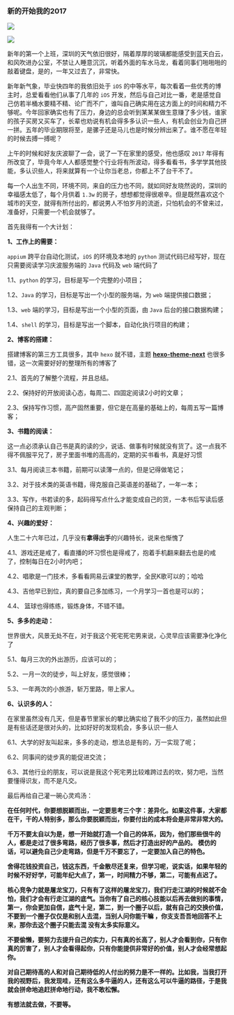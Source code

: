 ### 新的开始我的2017

![](http://7xqhx8.com1.z0.glb.clouddn.com/深圳科兴科学园.JPG) 

![](http://7xqhx8.com1.z0.glb.clouddn.com/房多多.JPG) 



新年的第一个上班，深圳的天气依旧很好，隔着厚厚的玻璃都能感受到蓝天白云，和风吹进办公室，不禁让人睡意沉沉，听着外面的车水马龙，看着同事们啪啪啪的敲着键盘，是的，一年又过去了，非常快。

新年新气象，毕业快四年的我依旧处于 `iOS` 的中等水平，每次看着一些优秀的博主时，总爱看看他们从事了几年的 `iOS` 开发，然后与自己对比一番，老是感觉自己仿若半桶水要精不精、论广而不广，谁叫自己确实用在这方面上的时间和精力不够呢。今年回家确实也有了压力，身边的总会听到某某某做生意赚了多少钱，谁家的孩子买房又买车了，长辈也劝说有机会得多多认识一些人，有机会创业为自己拼一拼。五年的毕业期限将至，是骡子还是马儿也是时候分辨出来了。谁不愿在年轻的时候去搏一搏呢？

上午的时候和好友庆波聊了一会，说了一下在家里的感受，他也感叹 `2017` 年得有所改变了，毕竟今年人人都感觉整个行业将有所波动，得多看看书，多学学其他技能，多认识些人，将来就算有一个让你当老总，你都上不了台干不了。

每一个人出生不同，环境不同，来自的压力也不同，就如同好友晓然说的，深圳的幸福感太低了，每个月供着 `1.3w` 的房子，想想都觉得很艰辛。但是既然喜欢这个城市的天空，就得有所付出的，都说男人不怕岁月的流逝，只怕机会的不曾来过，准备好，只需要一个机会就够了。



首先我得有一个大计划：

**1、工作上的需要：**

 `appium` 跨平台自动化测试，`iOS` 的环境及本地的 `python` 测试代码已经写好，现在只需要阅读学习庆波服务端的 `Java` 代码及 `web` 端代码了

1.1、`python` 的学习，目标是写一个完整的小项目；

1.2、`Java` 的学习，目标是写出一个小型的服务端，为 `web` 端提供接口数据；

1.3、`web` 端的学习，目标是写出一个小型的页面，由 `Java` 后台的接口数据构建；

1.4、`shell` 的学习，目标是写出一个脚本，自动化执行项目的构建；



**2、博客的搭建：**

搭建博客的第三方工具很多，其中 `hexo` 就不错，主题 [**hexo-theme-next**](https://github.com/iissnan/hexo-theme-next) 也很多错，这一次需要好好的整理所有的博客了

2.1、首先的了解整个流程，并且总结。

2.2、保持好的开放阅读心态，每周二、四固定阅读2小时的文章；

2.3、保持写作习惯，高产固然重要，但它是在高量的基础上的，每周五写一篇博客；



**3、书籍的阅读：**

这一点必须承认自己书是真的读的少，说话、做事有时候就没有货了。这一点我不得不佩服平兄了，房子里面书堆的高高的，定期的买书看书，真是好习惯

3.1、每月阅读三本书籍，前期可以读薄一点的，但是记得做笔记；

3.2、对于技术类的英语书籍，得克服自己英语差的基础了，一年一本；

3.3、写作，书若读的多，起码得写点什么才能变成自己的货，一本书后写读后感保持自己的主观判断；



**4、兴趣的爱好：**

人生二十六年已过，几乎没有**拿得出手**的兴趣特长，说来也惭愧了

4.1、游戏还是戒了，看直播的坏习惯也是得戒了，抱着手机翻来翻去也是的戒了，控制每日在2小时内吧；

4.2、唱歌是一门技术，多看看网易云课堂的教学，全民K歌可以的；哈哈

4.3、吉他早已到位，真的要自己多加练习，一个月学习一首也是可以的；

4.4、 篮球也得练练，锻炼身体，不错不错。



**5、多多的走动：**

世界很大，风景无处不在，对于我这个死宅死宅男来说，心灵早应该需要净化净化了

5.1、每月三次的外出游历，应该可以的；

5.2、一月一次的徒步，叫上好友，感觉很棒；

5.3、一年两次的小旅游，斩万里路，带上家人。



**6、认识多的人：**

在家里虽然没有几天，但是春节里家长的攀比确实给了我不少的压力，虽然如此但是有些话还是很对头的，比如好好的发现机会，多多认识一些人

6.1、大学的好友叫起来，多多的走动，想法总是有的，万一实现了呢；

6.2、同事间的徒步真的能促进交流；

6.3、其他行业的朋友，可以说是我这个死宅男比较难跨过去的坎，努力吧，当然要懂得识友，而不是凡交。



最后再给自己灌一碗心灵鸡汤：

**在任何时代，你要想脱颖而出，一定要思考三个字：差异化。如果这件事，大家都在干，干的人特别多，那么你要脱颖而出，你要付出的成本将会是非常非常大的。**

**千万不要太自以为是，想一开始就打造一个自己的体系，因为，他们那些很牛的人，都是走过了很多弯路，经历了很多事，然后才打造出好的产品的。**
**模仿的话，可以避免自己少走弯路，但是千万不要忘了，一定要加入自己的特色。**

**舍得花钱投资自己，钱这东西，千金散尽还复来，但学习呢，说实话，如果年轻的时候不好好学，可能年纪大点了，第一，时间精力不够，第二，可能有点迟了。**

**核心竞争力就是屠龙宝刀，只有有了这样的屠龙宝刀，我们行走江湖的时候就不会怕，我们才会有行走江湖的底气。当你有了自己的核心技能以后再去做别的事情，第一，你会更加自信，底气十足，第二，到一个圈子以后，就有自己的交换价值，不要到一个圈子仅仅是和别人去混，当别人问你能干嘛 ，你支支吾吾地回答不上来，那你去这个圈子只能去混 没有太多实际意义。**

**不要偷懒，要努力去提升自己的实力，只有真的长高了，别人才会看到你，只有你真的厉害了，别人才会看得起你，只有你能提供非常好的价值，别人才会经常想起你。**

**对自己期待高的人和对自己期待低的人付出的努力是不一样的。比如我，当我打开我的视野后，我发现哇，还有这么多牛逼的人，还有这么可以牛逼的路径，于是我就会拼命地追赶拼命地行动，我不敢松懈。**

**有想法就去做，不要等。**
